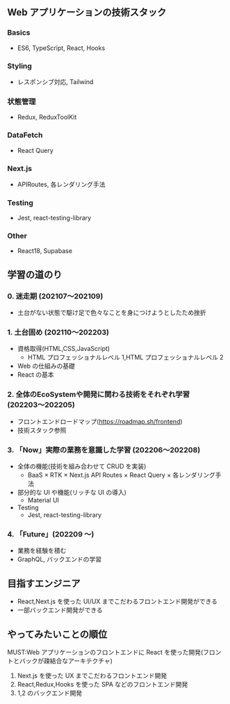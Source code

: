 ## Web アプリケーションの技術スタック

### Basics

- ES6, TypeScript, React, Hooks

### Styling

- レスポンシブ対応, Tailwind

### 状態管理

- Redux, ReduxToolKit

### DataFetch

- React Query

### Next.js

- APIRoutes, 各レンダリング手法

### Testing

- Jest, react-testing-library

### Other

- React18, Supabase

## 学習の道のり

### 0. 迷走期 (202107〜202109)

- 土台がない状態で駆け足で色々なことを身につけようとしたため挫折

### 1. 土台固め (202110〜202203)

- 資格取得(HTML,CSS,JavaScript)
  - HTML プロフェッショナルレベル 1,HTML プロフェッショナルレベル 2
- Web の仕組みの基礎
- React の基本

### 2. 全体のEcoSystemや開発に関わる技術をそれぞれ学習 (202203〜202205)
- フロントエンドロードマップ(https://roadmap.sh/frontend)
- 技術スタック参照

### 3. 「Now」実際の業務を意識した学習 (202206〜202208)

- 全体の機能(技術を組み合わせて CRUD を実装)
  - BaaS × RTK × Next.js API Routes × React Query × 各レンダリング手法
- 部分的な UI や機能(リッチな UI の導入)
  - Material UI
- Testing
  - Jest, react-testing-library

### 4. 「Future」(202209 ～)

- 業務を経験を積む
- GraphQL, バックエンドの学習

## 目指すエンジニア

- React,Next.js を使った UI/UX までこだわるフロントエンド開発ができる
- 一部バックエンド開発ができる

## やってみたいことの順位

MUST:Web アプリケーションのフロントエンドに React を使った開発(フロントとバックが疎結合なアーキテクチャ)

1. Next.js を使った UX までこだわるフロントエンド開発
2. React,Redux,Hooks を使った SPA などのフロントエンド開発
3. 1,2 のバックエンド開発

